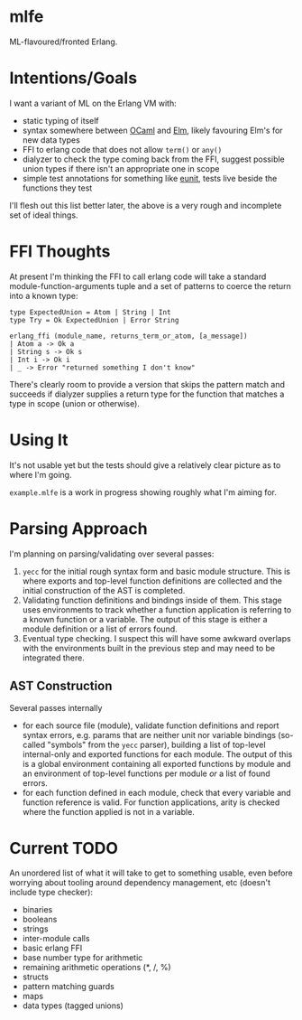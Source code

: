 mlfe
=====

ML-flavoured/fronted Erlang.

# Intentions/Goals
I want a variant of ML on the Erlang VM with:

- static typing of itself
- syntax somewhere between [OCaml](https://ocaml.org/) and
[Elm](http://elm-lang.org/), likely favouring Elm's for new data types
- FFI to erlang code that does not allow `term()` or `any()`
- dialyzer to check the type coming back from the FFI, suggest possible union
  types if there isn't an appropriate one in scope
- simple test annotations for something like
  [eunit](http://erlang.org/doc/apps/eunit/chapter.html), tests live beside the
  functions they test

I'll flesh out this list better later, the above is a very rough and incomplete
set of ideal things.

# FFI Thoughts
At present I'm thinking the FFI to call erlang code will take a standard
module-function-arguments tuple and a set of patterns to coerce the return into
a known type:

    type ExpectedUnion = Atom | String | Int
    type Try = Ok ExpectedUnion | Error String

    erlang_ffi (module_name, returns_term_or_atom, [a_message])
    | Atom a -> Ok a
    | String s -> Ok s
    | Int i -> Ok i
    | _ -> Error "returned something I don't know"

There's clearly room to provide a version that skips the pattern match and
succeeds if dialyzer supplies a return type for the function that matches a type
in scope (union or otherwise).

# Using It
It's not usable yet but the tests should give a relatively clear picture as to
where I'm going.

`example.mlfe` is a work in progress showing roughly what I'm aiming for.

# Parsing Approach
I'm planning on parsing/validating over several passes:

1. `yecc` for the initial rough syntax form and basic module structure.  This is
   where exports and top-level function definitions are collected and the
   initial construction of the AST is completed.
2. Validating function definitions and bindings inside of them.  This stage uses
   environments to track whether a function application is referring to a known
   function or a variable.  The output of this stage is either a module
   definition or a list of errors found.
3. Eventual type checking.  I suspect this will have some awkward overlaps with
the environments built in the previous step and may need to be integrated there.

## AST Construction
Several passes internally

- for each source file (module), validate function definitions and report syntax
  errors, e.g. params that are neither unit nor variable bindings (so-called
  "symbols" from the `yecc` parser), building a list of top-level internal-only
  and exported functions for each module.  The output of this is a global
  environment containing all exported functions by module and an environment of
  top-level functions per module _or_ a list of found errors.
- for each function defined in each module, check that every variable and
  function reference is valid.  For function applications, arity is checked
  where the function applied is not in a variable.

# Current TODO
An unordered list of what it will take to get to something usable, even before
worrying about tooling around dependency management, etc (doesn't include type
checker):

- binaries
- booleans
- strings
- inter-module calls
- basic erlang FFI
- base number type for arithmetic
- remaining arithmetic operations (*, /, %)
- structs
- pattern matching guards
- maps
- data types (tagged unions)
